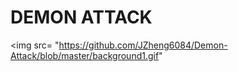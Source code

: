 <h1> DEMON ATTACK</h1>

<img src= "https://github.com/JZheng6084/Demon-Attack/blob/master/background1.gif"
